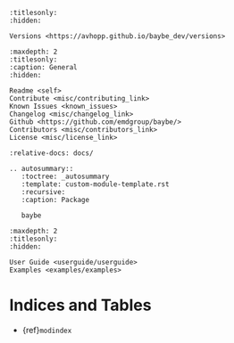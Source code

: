 ```{toctree}
:titlesonly:
:hidden:

Versions <https://avhopp.github.io/baybe_dev/versions>
```

```{toctree}
:maxdepth: 2
:titlesonly:
:caption: General
:hidden:

Readme <self>
Contribute <misc/contributing_link>
Known Issues <known_issues>
Changelog <misc/changelog_link>
Github <https://github.com/emdgroup/baybe/>
Contributors <misc/contributors_link>
License <misc/license_link>
```

```{include} ../README.md
:relative-docs: docs/
```

```{eval-rst}
.. autosummary::
   :toctree: _autosummary
   :template: custom-module-template.rst
   :recursive:
   :caption: Package

   baybe
```

```{toctree}
:maxdepth: 2
:titlesonly:
:hidden:

User Guide <userguide/userguide>
Examples <examples/examples>
```

# Indices and Tables

- {ref}`modindex`
